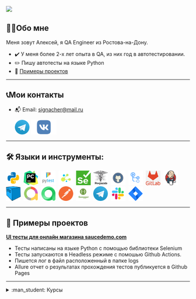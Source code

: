 <img src="https://media.giphy.com/media/ulZ7gQQz9jwZzv224n/giphy.gif" width="200"> 

## 👩‍💻Обо мне
Меня зовут Алексей, я QA Engineer из Ростова-на-Дону.
- :heavy_check_mark: У меня более 2-х лет опыта в QA, из них год в автотестировании.
- :pencil2: Пишу автотесты на языке Python
- :open_file_folder: [Примеры проектов](#open_file_folder-Примеры-проектов)

---

  ## :telephone_receiver:Мои контакты
- :mailbox_with_mail: Email: signacher@mail.ru

<p>
  &#8287;&#8287;&#8287;&#8287;&#8287;
  <a href="https://t.me/Aleksey_Telnov"><img width="40px" alt="Telegram" title="Telegram" src="images/tg.png"></a>
  <a href="https://vk.com/id239714163"><img width="70px" alt="VK" title="Vk" src="images/vk.png"/></a>
  &#8287;
</p>

---

## 🛠️ Языки и инструменты:
<div>
  <img src="https://github.com/signacher/signacher/blob/main/images/python.png" title="Python" alt="Python" width="40" height="40"/>&nbsp;
  <img src="https://github.com/signacher/signacher/blob/main/images/pycharm.png" title="Pycharm" alt="Pycharm" width="40" height="40"/>&nbsp;
  <img src="https://github.com/signacher/signacher/blob/main/images/pytest.png" title="Pytest" alt="Pytest" width="40" height="40"/>&nbsp;
  <img src="https://github.com/signacher/signacher/blob/main/images/selene.png" title="Selene" alt="Selene" width="40" height="40"/>&nbsp;
  <img src="https://github.com/signacher/signacher/blob/main/images/selenium.png" title="Selenium" alt="Selenium" width="40" height="40"/>&nbsp;
  <img src="https://github.com/signacher/signacher/blob/main/images/requests.png" title="Requests" alt="Requests" width="40" height="40"/>&nbsp;
  <img src="https://github.com/signacher/signacher/blob/main/images/github.png" title="GitHub" alt="GitHub" width="40" height="40"/>&nbsp;
  <img src="https://github.com/signacher/signacher/blob/main/images/actions1.png" title="Github Actions" alt="Github Actions" width="40" height="40"/>&nbsp;
  <img src="https://github.com/signacher/signacher/blob/main/images/Gitlab.png" title="GitLab" alt="GitLab" width="40" height="40"/>&nbsp;
  <img src="https://github.com/signacher/signacher/blob/main/images/jenkins.png" title="Jenkins" alt="Jenkins" width="40" height="40"/>&nbsp;
  <img src="https://github.com/signacher/signacher/blob/main/images/selenoid.png" title="Selenoid" alt="Selenoid" width="40" height="40"/>&nbsp;
  <img src="https://github.com/signacher/signacher/blob/main/images/allure.png" title="Allure" alt="Allure" width="40" height="40"/>&nbsp;
  <img src="https://github.com/signacher/signacher/blob/main/images/allure_testops.png" title="Allure TestOps" alt="Allure TestOps" width="40" height="40"/>&nbsp;
  <img src="https://github.com/signacher/signacher/blob/main/images/postman.png" title="Postman" alt="Postman" width="40" height="40"/>&nbsp;
  <img src="https://github.com/signacher/signacher/blob/main/images/swagger.png" title="Swagger" alt="Swagger" width="40" height="40"/>&nbsp;
  <img src="https://github.com/signacher/signacher/blob/main/images/tg.png" title="Telegram" alt="Telegram" width="40" height="40"/>&nbsp;
  <img src="https://github.com/signacher/signacher/blob/main/images/slack.png" title="Slack" alt="Slack" width="40" height="40"/>&nbsp;
  <img src="https://github.com/signacher/signacher/blob/main/images/jira.png" title="Jira" alt="Jira" width="40" height="40"/>&nbsp;
</div>

---

## :open_file_folder: Примеры проектов
<b>[UI тесты для онлайн магазина saucedemo.com](https://github.com/signacher/Saucedemo_UI)</b>
- Тесты написаны на языке Python с помощью библиотеки Selenium
- Тесты запускаются в Headless режиме с помошью Github Actions.
- Пишется лог в файл расположенный в папке logs
- Allure отчет о результатах прохождения тестов публикуется в Github Pages
  
---

<details><summary> :man_student: Курсы</summary>
   <table width="100%" border='0'>
    <tr><td width="30%" valign="bottom"><img src="images/qa_guru.png"></td><td valign="middle">Школа инженеров по автоматизации тестирования <a target="_blank" href="https://qa.guru">QA.GURU</a> - Инженер по автоматизации тестирования на Python </td>
    </tr>
    <tr><td width="20%" valign="bottom"><img src="images/social_networks/soft.png"></td><td valign="middle"> <a target="_blank" href="https://www.software-testing.ru/edu/3-online/242-selenium-webdriver/">Selenium WebDriver: полное руководство</a>.</td></tr>
    <tr><td width="30%" valign="bottom"><img src="images/social_networks/API.jpg"></td><td valign="middle"> <a target="_blank" href="https://www.learnqa.ru/python_api">Автоматизация тестирования REST API на Python</a>.</td></tr>
    </tr>
    <tr><td width="30%" valign="bottom"><img src="images/social_networks/skaing.png"></td><td valign="middle"> <a target="_blank" href="https://skyeng.ru/">Skyeng</a>.</td></tr>
   </table></details>
 
